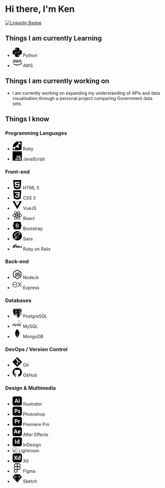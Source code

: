 # Hi there, I'm Ken

[![Linkedin Badge](https://img.shields.io/badge/-kenlivesey-blue?style=flat-square&logo=Linkedin&logoColor=white&link=https://www.linkedin.com/in/kenlivesey)](https://www.linkedin.com/in/kenlivesey)

## Things I am currently Learning
- <img src = 'https://github.com/plantdink/plantdink/blob/main/images/python.svg' width='30'/> Python
- <img src = 'https://github.com/plantdink/plantdink/blob/main/images/amazonaws.svg' width='30'/> AWS

## Things I am currently working on
* I am currently working on expanding my understanding of APIs and data visualisation through a personal project comparing Government data sets.

## Things I know
### Programming Languages
- <img src = 'https://github.com/plantdink/plantdink/blob/main/images/ruby.svg' width='30'/> Ruby
- <img src = 'https://github.com/plantdink/plantdink/blob/main/images/javascript.svg' width='30'/> JavaScript
### Front-end
- <img src = 'https://github.com/plantdink/plantdink/blob/main/images/html5.svg' width='30'/> HTML 5
- <img src = 'https://github.com/plantdink/plantdink/blob/main/images/css3.svg' width='30'/> CSS 3
- <img src = 'https://github.com/plantdink/plantdink/blob/main/images/vue-dot-js.svg' width='30'/> VueJS
- <img src = 'https://github.com/plantdink/plantdink/blob/main/images/react.svg' width='30'/> React
- <img src = 'https://github.com/plantdink/plantdink/blob/main/images/bootstrap.svg' width='30'/> Bootstrap
- <img src = 'https://github.com/plantdink/plantdink/blob/main/images/sass.svg' width='30'/> Sass
- <img src = 'https://github.com/plantdink/plantdink/blob/main/images/rubyonrails.svg' width='30'/> Ruby on Rails
### Back-end
- <img src = 'https://github.com/plantdink/plantdink/blob/main/images/node-dot-js.svg' width='30'/> NodeJs
- <img src = 'https://github.com/plantdink/plantdink/blob/main/images/express.svg' width='30'/> Express
### Databases
- <img src = 'https://github.com/plantdink/plantdink/blob/main/images/postgresql.svg' width='30'/> PostgreSQL
- <img src = 'https://github.com/plantdink/plantdink/blob/main/images/mysql.svg' width='30'/> MySQL
- <img src = 'https://github.com/plantdink/plantdink/blob/main/images/mongodb.svg' width='30'/> MongoDB
### DevOps / Version Control
- <img src = 'https://github.com/plantdink/plantdink/blob/main/images/git.svg' width='30'/> Git
- <img src = 'https://github.com/plantdink/plantdink/blob/main/images/github.svg' width='30'/> GitHub
### Design & Multimedia
- <img src = 'https://github.com/plantdink/plantdink/blob/main/images/adobeillustrator.svg' width='30'/> Illustrator
- <img src = 'https://github.com/plantdink/plantdink/blob/main/images/adobephotoshop.svg' width='30'/> Photoshop
- <img src = 'https://github.com/plantdink/plantdink/blob/main/images/adobepremierepro.svg' width='30'/> Premiere Pro
- <img src = 'https://github.com/plantdink/plantdink/blob/main/images/adobeaftereffects.svg' width='30'/> After Effects
- <img src = 'https://github.com/plantdink/plantdink/blob/main/images/adobeindesign.svg' width='30'/> InDesign
- <img src = 'https://github.com/plantdink/plantdink/blob/main/imagesadobelightroom.svg' width='30'/> Lightroom
- <img src = 'https://github.com/plantdink/plantdink/blob/main/images/adobexd.svg' width='30'/> Xd
- <img src = 'https://github.com/plantdink/plantdink/blob/main/images/figma.svg' width='30'/> Figma
- <img src = 'https://github.com/plantdink/plantdink/blob/main/images/sketch.svg' width='30'/> Sketch
